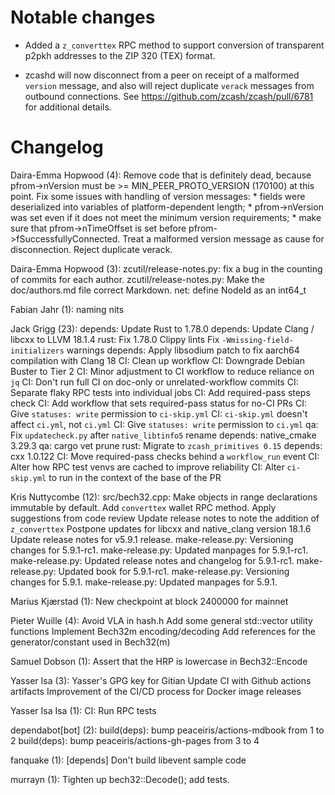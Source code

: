 Notable changes
===============

- Added a `z_converttex` RPC method to support conversion of transparent
  p2pkh addresses to the ZIP 320 (TEX) format.

- zcashd will now disconnect from a peer on receipt of a malformed `version`
  message, and also will reject duplicate `verack` messages from outbound
  connections. See https://github.com/zcash/zcash/pull/6781 for additional
  details.


Changelog
=========

Daira-Emma Hopwood (4):
      Remove code that is definitely dead, because pfrom->nVersion must be >= MIN_PEER_PROTO_VERSION (170100) at this point.
      Fix some issues with handling of version messages: * fields were deserialized into variables of platform-dependent length; * pfrom->nVersion was set even if it does not meet the minimum version   requirements; * make sure that pfrom->nTimeOffset is set before   pfrom->fSuccessfullyConnected.
      Treat a malformed version message as cause for disconnection.
      Reject duplicate verack.

Daira-Emma Hopwood (3):
      zcutil/release-notes.py: fix a bug in the counting of commits for each author.
      zcutil/release-notes.py: Make the doc/authors.md file correct Markdown.
      net: define NodeId as an int64_t

Fabian Jahr (1):
      naming nits

Jack Grigg (23):
      depends: Update Rust to 1.78.0
      depends: Update Clang / libcxx to LLVM 18.1.4
      rust: Fix 1.78.0 Clippy lints
      Fix `-Wmissing-field-initializers` warnings
      depends: Apply libsodium patch to fix aarch64 compilation with Clang 18
      CI: Clean up workflow
      CI: Downgrade Debian Buster to Tier 2
      CI: Minor adjustment to CI workflow to reduce reliance on `jq`
      CI: Don't run full CI on doc-only or unrelated-workflow commits
      CI: Separate flaky RPC tests into individual jobs
      CI: Add required-pass steps check
      CI: Add workflow that sets required-pass status for no-CI PRs
      CI: Give `statuses: write` permission to `ci-skip.yml`
      CI: `ci-skip.yml` doesn't affect `ci.yml`, not `ci.yml`
      CI: Give `statuses: write` permission to `ci.yml`
      qa: Fix `updatecheck.py` after `native_libtinfo5` rename
      depends: native_cmake 3.29.3
      qa: cargo vet prune
      rust: Migrate to `zcash_primitives 0.15`
      depends: cxx 1.0.122
      CI: Move required-pass checks behind a `workflow_run` event
      CI: Alter how RPC test venvs are cached to improve reliability
      CI: Alter `ci-skip.yml` to run in the context of the base of the PR

Kris Nuttycombe (12):
      src/bech32.cpp: Make objects in range declarations immutable by default.
      Add `converttex` wallet RPC method.
      Apply suggestions from code review
      Update release notes to note the addition of `z_converttex`
      Postpone updates for libcxx and native_clang version 18.1.6
      Update release notes for v5.9.1 release.
      make-release.py: Versioning changes for 5.9.1-rc1.
      make-release.py: Updated manpages for 5.9.1-rc1.
      make-release.py: Updated release notes and changelog for 5.9.1-rc1.
      make-release.py: Updated book for 5.9.1-rc1.
      make-release.py: Versioning changes for 5.9.1.
      make-release.py: Updated manpages for 5.9.1.

Marius Kjærstad (1):
      New checkpoint at block 2400000 for mainnet

Pieter Wuille (4):
      Avoid VLA in hash.h
      Add some general std::vector utility functions
      Implement Bech32m encoding/decoding
      Add references for the generator/constant used in Bech32(m)

Samuel Dobson (1):
      Assert that the HRP is lowercase in Bech32::Encode

Yasser Isa (3):
      Yasser's GPG key for Gitian
      Update CI with Github actions artifacts
      Improvement of the CI/CD process for Docker image releases

Yasser Isa Isa (1):
      CI: Run RPC tests

dependabot[bot] (2):
      build(deps): bump peaceiris/actions-mdbook from 1 to 2
      build(deps): bump peaceiris/actions-gh-pages from 3 to 4

fanquake (1):
      [depends] Don't build libevent sample code

murrayn (1):
      Tighten up bech32::Decode(); add tests.

